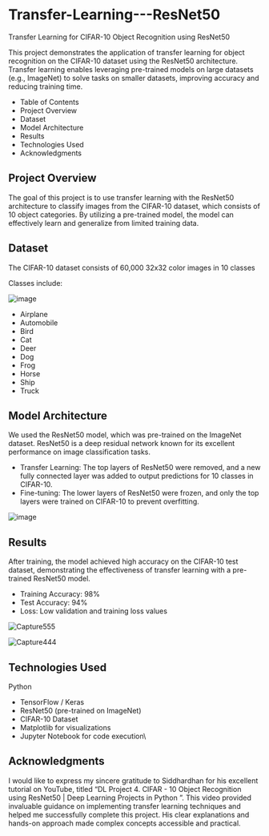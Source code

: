 # Transfer-Learning---ResNet50
Transfer Learning for CIFAR-10 Object Recognition using ResNet50

This project demonstrates the application of transfer learning for object recognition on the CIFAR-10 dataset using the ResNet50 architecture. Transfer learning enables leveraging pre-trained models on large datasets (e.g., ImageNet) to solve tasks on smaller datasets, improving accuracy and reducing training time.

- Table of Contents
- Project Overview
- Dataset
- Model Architecture
- Results
- Technologies Used
- Acknowledgments


## Project Overview

The goal of this project is to use transfer learning with the ResNet50 architecture to classify images from the CIFAR-10 dataset, which consists of 10 object categories. By utilizing a pre-trained model, the model can effectively learn and generalize from limited training data.

## Dataset

The CIFAR-10 dataset consists of 60,000 32x32 color images in 10 classes

Classes include:


![image](https://github.com/user-attachments/assets/007cd96b-a6de-4b9a-9319-9381be400ad6)





* Airplane
* Automobile
* Bird
* Cat
* Deer
* Dog
* Frog
* Horse
* Ship
* Truck

## Model Architecture

We used the ResNet50 model, which was pre-trained on the ImageNet dataset. ResNet50 is a deep residual network known for its excellent performance on image classification tasks.

- Transfer Learning: The top layers of ResNet50 were removed, and a new fully connected layer was added to output predictions for 10 classes in CIFAR-10.
- Fine-tuning: The lower layers of ResNet50 were frozen, and only the top layers were trained on CIFAR-10 to prevent overfitting.


![image](https://github.com/user-attachments/assets/ea30edb2-c6c0-4813-bf9d-1a28f0c73aac)



## Results

After training, the model achieved high accuracy on the CIFAR-10 test dataset, demonstrating the effectiveness of transfer learning with a pre-trained ResNet50 model.

* Training Accuracy: 98%
* Test Accuracy: 94%
* Loss: Low validation and training loss values



![Capture555](https://github.com/user-attachments/assets/25bd38db-c36d-427b-8238-4f7039acedd4)






![Capture444](https://github.com/user-attachments/assets/8550b428-f782-4305-9b63-ef6b042821c4)



                                                                          

## Technologies Used

Python
* TensorFlow / Keras
* ResNet50 (pre-trained on ImageNet)
* CIFAR-10 Dataset
* Matplotlib for visualizations
* Jupyter Notebook for code execution\

## Acknowledgments

I would like to express my sincere gratitude to Siddhardhan for his excellent tutorial on YouTube, titled “DL Project 4. CIFAR - 10 Object Recognition using ResNet50 | Deep Learning Projects in Python
”. This video provided invaluable guidance on implementing transfer learning techniques and helped me successfully complete this project. His clear explanations and hands-on approach made complex concepts accessible and practical.

